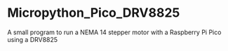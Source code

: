 # Micropython_Pico_DRV8825
A small program to run a NEMA 14 stepper motor with a Raspberry Pi Pico using a DRV8825
